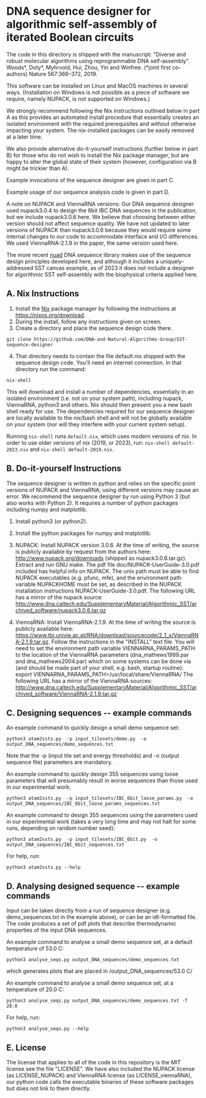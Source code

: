 
# DNA sequence designer for algorithmic self-assembly of iterated Boolean circuits 

The code in this directory is shipped with the manuscript:
"Diverse and robust molecular algorithms using reprogrammable DNA self-assembly".
Woods*, Doty*, Myhrvold, Hui, Zhou, Yin and Winfree. (*joint first co-authors)
Nature 567:366–372, 2019.

This software can be installed on Linux and MacOS machines in several ways. (Installation on Windows is not possible as a piece of software we require, namely NUPACK, is not supported on Windows.)

We strongly recommend following the Nix instructions outlined below in part A as this provides an automated install procedure that essentially creates an isolated environment with the required prerequisites and without otherwise impacting your system. The nix-installed packages can be easily removed at a later time.

We also provide alternative do-it-yourself instructions (further below in part B) for those who do not wish to install the Nix package manager, but are happy to alter the global state of their system (however, configuration via B might be trickier than A).

Example invocations of the sequence designer are given in part C.

Example usage of our sequence analysis code is given in part D. 

A note on NUPACK and ViennaRNA versions: Our DNA sequence designer used nupack3.0.4 to design the 6bit IBC DNA sequences in the publication, but we include nupack3.0.6 here. We believe that choosing between either version should not affect sequence quality. We have not updated to later versions of NUPACK than nupack3.0.6 because they would require some internal changes to our code to accommodate interface and I/O differences. We used ViennaRNA-2.1.9 in the paper, the same version used here. 

The more recent [nuad](https://github.com/UC-Davis-molecular-computing/nuad/) DNA sequence library makes use of the sequence design principles developed here, and although it includes a uniquely-addressed SST canvas example, as of 2023 it does not include a designer for algorithmic SST self-assembly with the biophysical criteria applied here. 


## A. Nix Instructions

1. Install the [Nix](https://nixos.org/nix/) package manager by following the instructions at <https://nixos.org/download>.
2. During the install, follow any instructions given on screen.
3. Create a directory and place the sequence design code there.
```
git clone https://github.com/DNA-and-Natural-Algorithms-Group/SST-sequence-designer
``` 
4. That directory needs to contain the file default.nix shipped with the sequence design code. You'll need an internet connection. In that directory run the command:
```
nix-shell
```
This will download and install a number of dependencies, essentially in an isolated environment (i.e. not on your system path), including nupack, ViennaRNA, python3 and others. Nix should then present you a new bash shell ready for use. The dependencies required for our sequence designer are locally available to the nix/bash shell and will not be globally available on your system (nor will they interfere with your current system setup).

Running `nix-shell` runs `default.nix`, which uses modern versions of nix. In order to use older versions of nix (2019, or 2023), run: `nix-shell default-2023.nix` and `nix-shell default-2019.nix`. 


## B. Do-it-yourself Instructions

The sequence designer is written in python and relies on the specific point versions of NUPACK and ViennaRNA; using different versions may cause an error. We recommend the sequence designer by run using Python 3 (but also works with Python 2). It requires a number of python packages including numpy and matplotlib.

1. Install python3 (or python2).

2. Install the python packages for numpy and matplotlib.

3. NUPACK: Install NUPACK version 3.0.6. At the time of writing, the source is publicly available by request from the authors here: http://www.nupack.org/downloads (shipped as nupack3.0.6.tar.gz). Extract and run GNU make. The pdf file doc/NUPACK-UserGuide-3.0.pdf included has helpful info on NUPACK. The unix path must be able to find NUPACK executables (e.g. pfunc, mfe), and the environment path variable NUPACKHOME must be set, as described in the NUPACK installation instructions NUPACK-UserGuide-3.0.pdf. The following URL has a mirror of the nupack source:
http://www.dna.caltech.edu/SupplementaryMaterial/Algorithmic_SST/archived_software/nupack3.0.6.tar.gz

4. ViennaRNA: Install ViennaRNA-2.1.9. At the time of writing the source is publicly available here: https://www.tbi.univie.ac.at/RNA/download/sourcecode/2_1_x/ViennaRNA-2.1.9.tar.gz. Follow the instructions in the "INSTALL" text file. You will need to set the environment path variable VIENNARNA_PARAMS_PATH to the location of the ViennaRNA parameters (dna_mathews1999.par and dna_mathews2004.par) which on some systems can be done via (and should be made part of your shell, e.g. bash, startup routine):
export VIENNARNA_PARAMS_PATH=/usr/local/share/ViennaRNA/
The following URL has a mirror of the ViennaRNA sources:
http://www.dna.caltech.edu/SupplementaryMaterial/Algorithmic_SST/archived_software/ViennaRNA-2.1.9.tar.gz


## C. Designing sequences -- example commands

An example command to quickly design a small demo sequence set:
```
python3 atam2ssts.py  -p input_tilesets/demo.py  -o  output_DNA_sequences/demo_sequences.txt
```
Note that the -p (input tile set and energy thresholds) and -o (output sequence file) parameters are mandatory. 

An example command to quickly design 355 sequences using loose parameters that will presumably result in worse sequences than those used in our experimental work:
```
python3 atam2ssts.py  -p input_tilesets/IBC_6bit_loose_params.py  -o output_DNA_sequences/IBC_6bit_loose_params_sequences.txt
```

An example command to design 355 sequences using the parameters used in our experimental work (takes a very long time and may not halt for some runs, depending on random number seed):
```
python3 atam2ssts.py  -p input_tilesets/IBC_6bit.py  -o output_DNA_sequences/IBC_6bit_sequences.txt
```

For help, run:
```
python3 atam2ssts.py --help 
```


## D. Analysing designed sequence -- example commands

Input can be taken directly from a run of sequence designer (e.g. demo_sequences.txt in the example above), or can be an idt-formatted file. The code produces a set of pdf plots that describe thermodynamic properties of the input DNA sequences. 

An example command to analyse a small demo sequence set, at a default temperature of 53.0 C: 
```
python3 analyse_seqs.py output_DNA_sequences/demo_sequences.txt
```
which generates plots that are placed in /output_DNA_sequences/53.0 C/

An example command to analyse a small demo sequence set, at a temperature of 20.0 C: 
```
python3 analyse_seqs.py output_DNA_sequences/demo_sequences.txt -T 20.0
```

For help, run:
```
python3 analyse_seqs.py --help 
```


## E. License

The license that applies to all of the code in this repository is the MIT license see the file "LICENSE". We have also included the NUPACK license (as LICENSE_NUPACK) and ViennaRNA license (as LICENSE_viennaRNA), our python code calls the executable binaries of these software packages but does not link to them directly.



